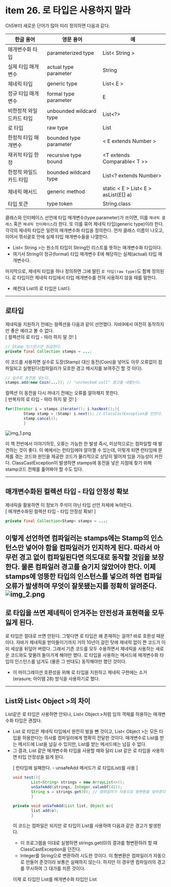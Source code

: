 # item 26. 로 타입은 사용하지 말라

Ch5부터 새로운 단어가 많아 미리 정의하면 다음과 같다.

| 한글 용어    | 영문 용어 | 예                                    |
|----------|-------|--------------------------------------|
| 매개변수화 타입 |  parameterized type     | List< String >                       |
|      실제 타입 매개변수    |     actual type parameter  | String                               |
|     제네릭 타입     |   generic type    | List< E >                            |
|     정규 타입 매개변수	     |    formal type parameter   | E                                    |
|     비한정적 와일드카드 타입     |    unbounded wildcard type   | List<?>                              |
|     로 타입     |    raw type   | List                                 |
|     한정적 타입 매개변수     |    bounded type parameter   | < E extends Number >                 |
|     재귀적 타입 한정     |   recursive type bound    | <T extends Comparable< T >>          |
|     한정적 와일드카드 타입     |   bounded wildcard type    | List<? extends Number>               |
|     제네릭 메서드     |    generic method   | static < E > List< E > asList(E[] a) |
|     타입 토큰     |   type token    | String.class                         |

클래스와 인터페이스 선언에 타입 매개변수(type parameter)가 쓰이면, 이를 ``제네릭 클래스`` 혹은 ``제네릭 인터페이스``라 한다. 또 이를 묶어 제네릭 타입(generic type)이라 한다.
각각의 제네릭 타입은 일련의 매개변수화 타입을 정의한다. 먼저 클래스 이름이 나오고, 이어서 꺾쇠괄호 안에 실제 타입 매개변수들을 나열한다.

 * List< String >는 원소의 타입이 String인 리스트를 뜻하는 매개변수화 타입이다.
 * 여기서 String이 정규(formal) 타입 매개변수 E에 해당하는 실제(actual) 타입 매개변수다.

마지막으로, 제네릭 타입을 하나 정의하면 그에 딸린 ``로 타입(raw type)``도 함께 정의된다. 로 타입이란 제네릭 타입에서 타입 매개변수를 전혀 사용하지 않을 때를 말한다.

 * 예컨대 List<E>의 로 타입은 List다.

-----
로타입 
-----
제네릭을 지원하기 전에는 컬렉션을 다음과 같이 선언했다. 자바9에서 여전히 동작하지만 좋은 예라고 볼 수 없다.<br />
[ 컬렉션의 로 타입 - 따라 하지 말 것! ]
````java
// Stamp 인스턴스만 취급한다.
private final Collection stamps = ...;
````

이 코드를 사용하면 실수로 도장(Stamp) 대신 동전(Coin)을 넣어도 아무 오류없이 컴파일되고 실행된다(컴파일러가 모호한 경고 메시지를 보여주긴 할 것 이다).
````java
// 실수로 동전을 넣는다.
stamps.add(new Coin(...)); // "unchecked call" 경고를 내뱉는다.
````
컬렉션 이 동전을 다시 꺼내기 전에는 오류를 알아채지 못한다.<br />
[ 반복자의 로 타입 - 따라 하지 말 것! ]
````java
for(Iterator i = stamps.iterator(); i.hasNext();){
        Stamp stamp = (Stamp) i.next(); // ClassCastException을 던진다.
        stamp.cancel();
        }
````
![img_1.png](img_1.png)

이 책 전반에서 이야기하듯, 오류는 가능한 한 발생 즉시, 이상적으로는 컴파일할 때 발견하는 것이 좋다. 이 예에서는 런타임에야 알아챌 수 있는데, 이렇게 되면 런타임에 문제를 겪는 코드와 원인을 제공한 코드가 물리적으로 상당히 떨어져 있을 가능성이 커진다. ClassCastException이 발생하면 stamps에 동전을 넣은 지점에 찾기 위해 stamp코드 전체를 훑어봐야 할 수도 있다.

-----
매개변수화된 컬렉션 타입 - 타입 안정성 확보
-----
제네릭을 활용하면 이 정보가 주석이 아닌 타입 선언 자체에 녹아든다. <br />
[ 매개변수화된 컬렉션 타입 - 타입 안정성 확보! ]
````java
private final Collection<Stamp> stamps = ...;
````

이렇게 선언하면 컴파일러는 stamps에는 Stamp의 인스턴스만 넣어야 함을 컴파일러가 인지하게 된다. 따라서 아무런 경고 없이 컴파일된다면 의도대로 동작할 것임을 보장한다. 물론 컴파일러 경고를 숨기지 않았어야 한다. 이제 stamps에 엉뚱한 타입의 인스턴스를 넣으려 하면 컴파일 오류가 발생하며 무엇이 잘못됐는지를 정확히 알려준다.
![img_2.png](img_2.png)
-----
로 타입을 쓰면 제네릭이 안겨주는 안전성과 표현력을 모두 잃게 된다.
-----
로 타입은 절대로 쓰면 안된다. 그렇다면 로 타입은 왜 존재하는 걸까? 바로 호환성 때문이다. 자바가 제네릭을 받아들이기까지 거의 10년이 걸린 탓에 제네릭 없이 짠 코드가 이미 세상을 뒤덮어 버렸다. 그래서 기존 코드를 모두 수용하면서 제네릭을 사용하는 새로운 코드와도 맞물려 돌아가게 해야만 했다. 로 타입을 사용하는 메서드에 매개변수화 타입의 인스턴스를 넘겨도 (물론 그 반대도) 동작해야만 했던 것이다.
 * 이 마이그레이션 호환성을 위해 로 타입을 지원하고 제네릭 구현에는 소거(erasure; 아이템 28) 방식을 사용하기로 했다.

-----
List와 List< Object >의 차이
-----

List같은 로 타입은 사용하면 안되나, List< Object >처럼 임의 객체를 허용하는 매개변수화 타입은 괜찮다.
 * List 로 타입은 제네릭 타입에서 완전히 발을 뺀 것이고, List< Object >는 모든 타입을 허용한다는 의사를 컴파일러에게 명확히 전달한 것이다. 매개변수로 List를 받는 메서드에 List<String>을 넘길 수 있지만, List<Object>를 받는 메서드에는 넘길 수 없다.
 * 그 결과, List<Object> 같은 매개변수화 타입을 사용할 때와 달리 List 같은 로 타입을 사용하면 타입 안정성을 잃게 된다.

[ 런타임에 실패한다. - unsafeAdd 메서드가 로 타입(List)를 사용 ]
````java
void test(){
        List<String> strings = new ArrayList<>();
        unSafeAdd(strings, Integer.valueOf(42));
        String s = strings.get(0); // 컴파일러가 자동으로 형변환을 넣어준다.
        }

private void unSafeAdd(List list, Object o){
        list.add(o);
        }
````

이 코드는 컴파일은 되지만 로 타입이 List를 사용하여 다음과 같은 경고가 발생한다.
 * 이 프로그램을 이대로 실행하면 strings.get(0)의 결과를 형변환하려 할 때 ClassCastException을 던진다.
 * Integer를 String으로 변환하려 시도한 것이다. 이 형변환은 컴파일러가 자동으로 만들어 준것이라 보통은 실패하지 않는다. 하지만 이 경우엔 컴파일러의 경고를 무시하여 그 대가를 치른 것이다.

이제 로 타입인 List를 매개변수화 타입인 List<Object>로 바꾼 다음 다시 컴파일해보자. 이번에는 다음 오류 메시지가 출력되며 컴파일조차 되지 않는다.

이쯤 되면 원소의 타입을 몰라도 되는 로 타입을 쓰고 싶어질 수 있다. 예컨대 2개의 집합(Set)을 받아 공통 원소를 반환하는 메서드를 작성한다고 해보자. 다음은 제네릭을 처음 접하는 사람들이 작성할법한 코드다.

[ 잘못된 예 - 모르는 타입의 원소도 받는 로 타입을 사용했다. ]
````java
private int numElementsInCommon(Set s1, Set s2){
        int result = 0;
        for(Object o1 : s1){
        if(s2.contains(o1)){
        result++;
        }
        }
        return result;
        }
````

-----
타입이 뭔지 모를 땐 비한정적 와일드카드 타입을 사용하라
-----
역시 로 타입이라 안전하지 않다. 따라서 비한정적 와일드카드 타입(unbounded wildcard type)을 대신 사용하는 게 좋다. 제네릭 타입을 쓰고 싶지만 실제 타입 매개변수가 무엇인지 신경 쓰고 싶지 않다면 물음표(?)를 사용하자.
* 예컨대 제네릭 타입인 Set<E>의 비한정적 와일드카드 타입은 Set<?>다.

[ 비한정적 와일드카드 타입을 사용하라. - 타입 안전하면 유연하다. ]
````java
private int numElementsInCommon(Set<?> s1, Set<?> s2){ ... }
````

특징은 와일드카드 타입은 안전하고, 로 타입은 안전하지 않다.
 * 로 타입 컬렉션에는 아무 원소나 넣을 수 있으니 타입 불변식을 훼손하기 쉽다.

반면, Collection<?>에는 (null 외에는) 어떤 원소도 넣을 수 없다. 다른 원소를 넣으려 하면 컴파일할 때 다음의 오류 메시지를 보게 될 것이다. 컴파일러가 컬렉션의 타입 불변식을 훼손하지 못하게 막았다.
 * 구체적으로는 (null 외의) 어떤 원소도 Collection<?>에 넣지 못하게 했으며 컬렉션에서 꺼낼 수 있는 객체의 타입도 전혀 알 수 없게 했다. 이러한 제약을 받아들일 수 없다면 제네릭 메서드나 한정적 와일드카드 타입을 사용하면 된다.

-----
로 타입을 써도 좋은 예
-----

1. class 리터럴에는 로 타입을 써야 한다. 
 - 자바 명세는 class 리터럴에 매개변수화 타입을 사용하지 못하게 했다(배열과 기본 타입은 허용한다). 예를 들어 List.class, String[].class, int.class는 허용하고 List<String>.class와 List<?>.class는 허용하지 않는다.
2. instanceof 연산자에 로 타입이든 비한정적 와일드카드이든 똑같이 동작한다. 
 - 두 번째 예외는 instanceof 연산자와 관련이 있다. 런타임에는 제네릭 타입 정보가 지워지므로 instanceof 연산자는 비한정적 와일드카드 타입 이외의 매개변수화 타입에는 적용할 수 없다. 그리고 로 타입이 비한정적 와일드카드 타입이든 instanceof는 완전히 똑같이 동작한다.
 - 비한정적 와일드카드 타입의 꺾쇠괄호와 물음표는 아무런 역할 없이 코드만 지저분하게 만드므로, 차라리 로 타입을 쓰는 편이 깔끔하다. 다음은 제네릭 타입에 instanceof를 사용하는 올바른 예다.

[ 로 타입을 써도 좋은 예 - instanceof 연산자 ]
````java
if(o instanceof Set){ // 로 타입
        Set<?> s = (Set<?>) o; // 와일드카드 타입
        // ..
        }
````

-----
핵심 정리
-----
로 타입을 사용하면 런타임에 예외가 일어날 수 있으니 사용하면 안 된다. 로 타입은 제네릭이 도입되기 이전 코드와의 호환성을 위해 제공될 뿐이다.

빠르게 훑어보자면,
 * Set<Object>는 어떤 타입의 객체도 저장할 수 있는 매개변수화 타입이고,
 * Set<?>는 모종의 타입 객체만 저장할 수 있는 와일드카드 타입이다.
 * 이들의 로 타입인 Set은 제네릭 타입 시스템에 속하지 않는다.
 * et<Object>와 Set<?>는 안전하지만, 로 타입인 Set은 안전하지 않다.
